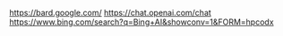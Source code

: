 https://bard.google.com/
https://chat.openai.com/chat
https://www.bing.com/search?q=Bing+AI&showconv=1&FORM=hpcodx